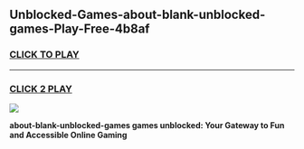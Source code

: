 
## Unblocked-Games-about-blank-unblocked-games-Play-Free-4b8af
<h3>
<a href="https://premium76.site?title=about-blank-unblocked-games&ref=09A">CLICK TO PLAY</a></h3>
<hr>

<h3>
<a href="https://premium76.site?title=about-blank-unblocked-games&ref=09A">CLICK 2 PLAY</a>
  
</h3>

<a href="https://premium76.site?title=about-blank-unblocked-games&ref=09A"><img src="https://clearcache.store/games.png"></a>


**about-blank-unblocked-games games unblocked: Your Gateway to Fun and Accessible Online Gaming**
